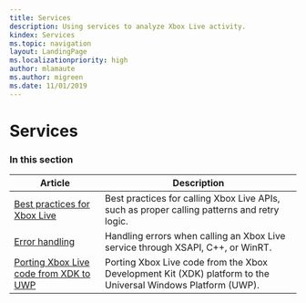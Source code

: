 ```yaml
---
title: Services
description: Using services to analyze Xbox Live activity.
kindex: Services
ms.topic: navigation
layout: LandingPage
ms.localizationpriority: high
author: mlamaute
ms.author: migreen
ms.date: 11/01/2019
---
```


# Services


### In this section

| Article | Description |
|---------|-------------|
| [Best practices for Xbox Live](best-practices/live-best-practices-nav.md) | Best practices for calling Xbox Live APIs, such as proper calling patterns and retry logic. |
| [Error handling](error-handling/live-error-handling-nav.md) | Handling errors when calling an Xbox Live service through XSAPI, C++, or WinRT. |
| [Porting Xbox Live code from XDK to UWP](live-port-xbl-code-from-xdk-to-uwp.md) | Porting Xbox Live code from the Xbox Development Kit (XDK) platform to the Universal Windows Platform (UWP). |
